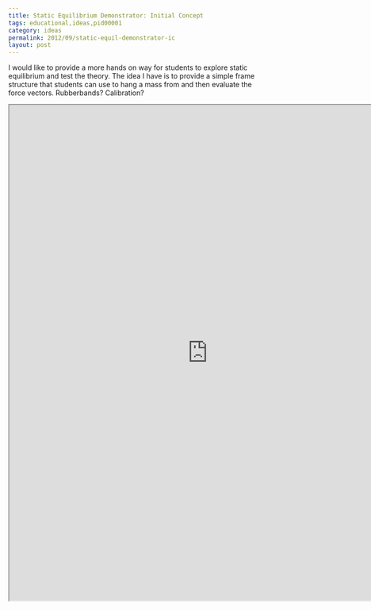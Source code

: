 ```yaml
---
title: Static Equilibrium Demonstrator: Initial Concept
tags: educational,ideas,pid00001
category: ideas
permalink: 2012/09/static-equil-demonstrator-ic
layout: post
---
```


I would like to provide a more hands on way for students to explore static equilibrium and test the theory. The idea I have is to provide a simple frame structure that students can use to hang a mass from and then evaluate the force vectors. Rubberbands? Calibration?


<iframe src="https://docs.google.com/file/d/0Bzj3Tsn6ibRoWFBHRlBQa2FTeUE/preview" width="800" height="1000"></iframe>